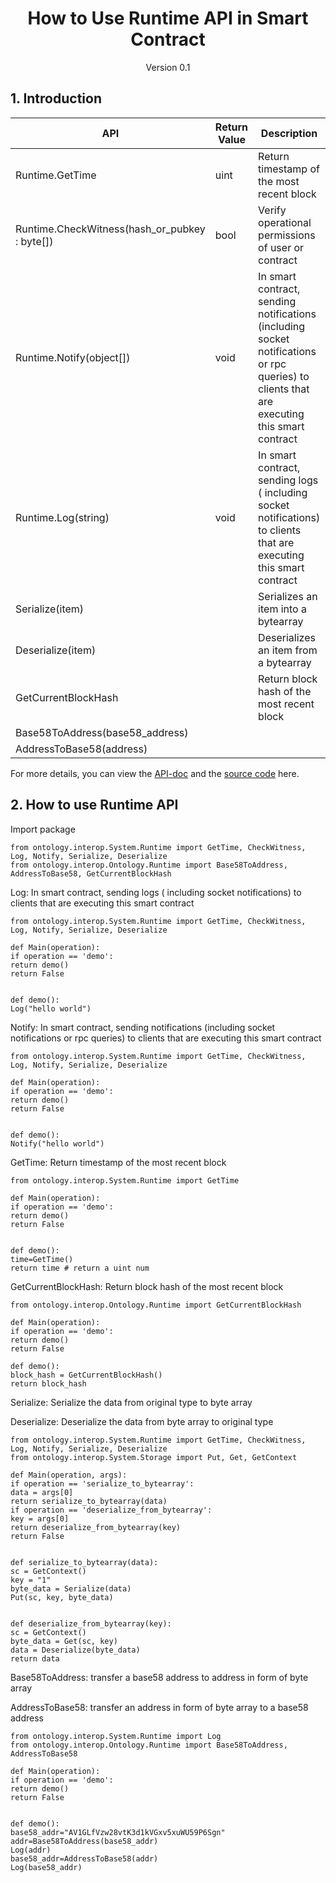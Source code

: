 <h1 align="center">How to Use Runtime API in Smart Contract</h1>
<p align="center" class="version">Version 0.1</p>

## 1. Introduction

| API                          | Return Value  | Description                                       |
| ---------------------------- | ---- | ---------------------------------------- |
| Runtime.GetTime                 | uint | Return timestamp of the most recent block           |
| Runtime.CheckWitness(hash_or_pubkey : byte[]) | bool | Verify operational permissions of user or contract                   |
| Runtime.Notify(object[])     | void | In smart contract, sending notifications (including socket notifications or rpc queries) to clients that are executing this smart contract |
| Runtime.Log(string)          | void | In smart contract, sending logs ( including socket notifications) to clients that are executing this smart contract       |
| Serialize(item) | |Serializes an item into a bytearray|
| Deserialize(item)| | Deserializes an item from a bytearray|
| GetCurrentBlockHash| | Return block hash of the most recent block |
| Base58ToAddress(base58_address)||
| AddressToBase58(address)| | |

For more details, you can view the [API-doc](http://dev-docs.ont.io/#/docs-en/DeveloperGuide/smartcontract/05-sc-api) and the [source code](https://github.com/ontio/ontology-python-compiler) here.

## 2. How to use Runtime API

Import package
```
from ontology.interop.System.Runtime import GetTime, CheckWitness, Log, Notify, Serialize, Deserialize
from ontology.interop.Ontology.Runtime import Base58ToAddress, AddressToBase58, GetCurrentBlockHash
```

Log: In smart contract, sending logs ( including socket notifications) to clients that are executing this smart contract

```
from ontology.interop.System.Runtime import GetTime, CheckWitness, Log, Notify, Serialize, Deserialize

def Main(operation):
if operation == 'demo':
return demo()
return False


def demo():
Log("hello world")
```

Notify: In smart contract, sending notifications (including socket notifications or rpc queries) to clients that are executing this smart contract

```
from ontology.interop.System.Runtime import GetTime, CheckWitness, Log, Notify, Serialize, Deserialize

def Main(operation):
if operation == 'demo':
return demo()
return False


def demo():
Notify("hello world")
```

GetTime: Return timestamp of the most recent block

```
from ontology.interop.System.Runtime import GetTime

def Main(operation):
if operation == 'demo':
return demo()
return False


def demo():
time=GetTime()
return time # return a uint num
```

GetCurrentBlockHash: Return block hash of the most recent block

```
from ontology.interop.Ontology.Runtime import GetCurrentBlockHash

def Main(operation):
if operation == 'demo':
return demo()
return False

def demo():
block_hash = GetCurrentBlockHash()
return block_hash
```

Serialize: Serialize the data from original type to byte array

Deserialize: Deserialize the data from byte array to original type

```
from ontology.interop.System.Runtime import GetTime, CheckWitness, Log, Notify, Serialize, Deserialize
from ontology.interop.System.Storage import Put, Get, GetContext

def Main(operation, args):
if operation == 'serialize_to_bytearray':
data = args[0]
return serialize_to_bytearray(data)
if operation == 'deserialize_from_bytearray':
key = args[0]
return deserialize_from_bytearray(key)
return False


def serialize_to_bytearray(data):
sc = GetContext()
key = "1"
byte_data = Serialize(data)
Put(sc, key, byte_data)


def deserialize_from_bytearray(key):
sc = GetContext()
byte_data = Get(sc, key)
data = Deserialize(byte_data)
return data
```

Base58ToAddress: transfer a base58 address to address in form of byte array

AddressToBase58: transfer an address in form of byte array to a base58 address
```
from ontology.interop.System.Runtime import Log
from ontology.interop.Ontology.Runtime import Base58ToAddress, AddressToBase58

def Main(operation):
if operation == 'demo':
return demo()
return False


def demo():
base58_addr="AV1GLfVzw28vtK3d1kVGxv5xuWU59P6Sgn"
addr=Base58ToAddress(base58_addr)
Log(addr)
base58_addr=AddressToBase58(addr)
Log(base58_addr)
```


